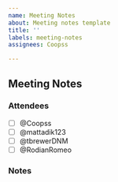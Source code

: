 ```yaml
---
name: Meeting Notes
about: Meeting notes template
title: ''
labels: meeting-notes
assignees: Coopss

---
```


## Meeting Notes
### Attendees
* [ ] @Coopss 
* [ ] @mattadik123 
* [ ] @tbrewerDNM 
* [ ] @RodianRomeo 
### Notes
